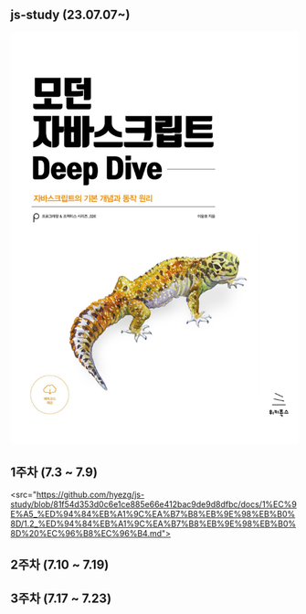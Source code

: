 ## js-study (23.07.07~)
<img src="/images/모던 자바스크립트.jpg" width="650px">

## 1주차 (7.3 ~ 7.9) <br>
<src="https://github.com/hyezg/js-study/blob/81f54d353d0c6e1ce885e66e412bac9de9d8dfbc/docs/1%EC%9E%A5_%ED%94%84%EB%A1%9C%EA%B7%B8%EB%9E%98%EB%B0%8D/1.2_%ED%94%84%EB%A1%9C%EA%B7%B8%EB%9E%98%EB%B0%8D%20%EC%96%B8%EC%96%B4.md">
## 2주차 (7.10 ~ 7.19) <br>
## 3주차 (7.17 ~ 7.23) <br>





